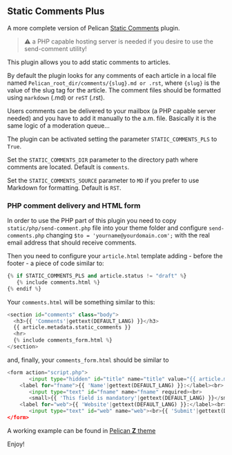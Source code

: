 ## Static Comments Plus

A more complete version of Pelican [Static Comments](https://github.com/getpelican/pelican-plugins/tree/master/static_comments) plugin.

>:warning: a PHP capable hosting server is needed if you desire to use the send-comment utility!

This plugin allows you to add static comments to articles.

By default the plugin looks for any comments of each article in a local file named
``Pelican_root_dir/comments/{slug}.md or .rst``, where ``{slug}`` is the value of the slug tag for the
article. The comment files should be formatted using ``markdown`` (.md) or ``reST`` (.rst).

Users comments can be delivered to your mailbox (a PHP capable server needed) and you have to add it manually to the a.m. file. Basically it is
the same logic of a moderation queue...

The plugin can be activated setting the parameter ``STATIC_COMMENTS_PLS`` to ``True``.

Set the ``STATIC_COMMENTS_DIR`` parameter to the directory path where comments
are located. Default is ``comments``.

Set the ``STATIC_COMMENTS_SOURCE`` parameter to ``MD`` if you prefer to use Markdown for formatting. Default is ``RST``.

### PHP comment delivery and HTML form

In order to use the PHP part of this plugin you need to copy ``static/php/send-comment.php`` file into your theme folder and configure ``send-comments.php`` changing ``$to = 'yourname@yourdomain.com';`` with the real email address that should receive comments.

Then you need to configure your ``article.html`` template adding - before the footer - a piece of code similar to:

```python
{% if STATIC_COMMENTS_PLS and article.status != "draft" %}
   {% include comments.html %}
{% endif %}
```
Your ``comments.html`` will be something similar to this:

```python
<section id="comments" class="body">
  <h3>{{ 'Comments'|gettext(DEFAULT_LANG) }}</h3>
  {{ article.metadata.static_comments }}
  <hr>
  {% include comments_form.html %}
</section>
```

and, finally, your ``comments_form.html`` should be similar to

```python
<form action="script.php">
       <input type="hidden" id="title" name="title" value="{{ article.metadata.title }}" readonly><br>
    <label for="fname">{{ 'Name'|gettext(DEFAULT_LANG) }}:</label><br>
       <input type="text" id="fname" name="fname" required><br>
       <small>{{ 'This field is mandatory'|gettext(DEFAULT_LANG) }}</small><br><br>
    <label for="web">{{ 'Website'|gettext(DEFAULT_LANG) }}:</label><br>
       <input type="text" id="web" name="web"><br>{{ 'Submit'|gettext(DEFAULT_LANG) }}">
</form>
```

A working example can be found in [Pelican **Z** theme](https://github.com/mpaglia0/Z)

Enjoy!
